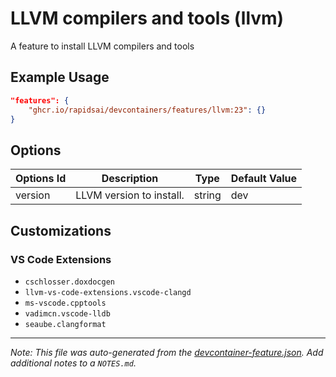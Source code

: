 
# LLVM compilers and tools (llvm)

A feature to install LLVM compilers and tools

## Example Usage

```json
"features": {
    "ghcr.io/rapidsai/devcontainers/features/llvm:23": {}
}
```

## Options

| Options Id | Description | Type | Default Value |
|-----|-----|-----|-----|
| version | LLVM version to install. | string | dev |

## Customizations

### VS Code Extensions

- `cschlosser.doxdocgen`
- `llvm-vs-code-extensions.vscode-clangd`
- `ms-vscode.cpptools`
- `vadimcn.vscode-lldb`
- `seaube.clangformat`



---

_Note: This file was auto-generated from the [devcontainer-feature.json](https://github.com/rapidsai/devcontainers/blob/main/features/src/llvm/devcontainer-feature.json).  Add additional notes to a `NOTES.md`._
